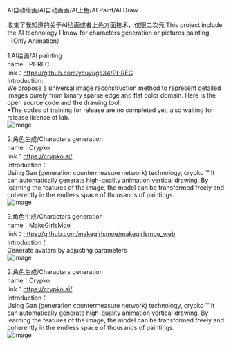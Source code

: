 AI自动绘画/AI自动画画/AI上色/AI Paint/AI Draw

收集了我知道的关于AI绘画或者上色方面技术，仅限二次元
This project include the AI technology I know for characters generation or pictures painting.（Only Animation）

1.AI绘画/AI painting  
name：PI-REC  
link：https://github.com/youyuge34/PI-REC  
Introduction:  
We propose a universal image reconstruction method to represent detailed images purely from binary sparse edge and flat color domain. Here is the open source code and the drawing tool.   
*The codes of training for release are no completed yet, also waiting for release license of lab.  
![image](https://github.com/youyuge34/PI-REC/blob/master/files/banner3.png)  

2.角色生成/Characters generation   
name：Crypko   
link：https://crypko.ai/  
Introduction：  
Using Gan (generation countermeasure network) technology, crypko ™ It can automatically generate high-quality animation vertical drawing.
By learning the features of the image, the model can be transformed freely and coherently in the endless space of thousands of paintings.  
![image](https://github.com/BLACKMogus/AI-Painting-and-AI-Drawing/blob/main/Crypko.gif)  

3.角色生成/Characters generation   
name：MakeGirlsMoe   
link：https://github.com/makegirlsmoe/makegirlsmoe_web  
Introduction：  
Generate avatars by adjusting parameters    
![image](https://pic2.zhimg.com/v2-f1d8fb62eff5be2f2cf0e508a0c12c15_b.jpg)  

2.角色生成/Characters generation   
name：Crypko   
link：https://crypko.ai/  
Introduction：  
Using Gan (generation countermeasure network) technology, crypko ™ It can automatically generate high-quality animation vertical drawing.
By learning the features of the image, the model can be transformed freely and coherently in the endless space of thousands of paintings.  
![image](https://github.com/BLACKMogus/AI-Painting-and-AI-Drawing/blob/main/Crypko.gif)  


